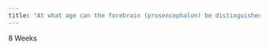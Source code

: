 ```yaml
---
title: "At what age can the forebrain (prosencephalon) be distinguished from the hindbrain (rhombencephalon)."
---
```

8 Weeks

